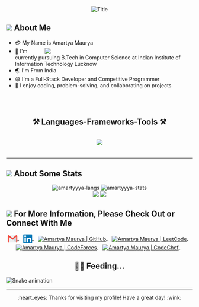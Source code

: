 <div align="center">
  <img src="https://readme-typing-svg.herokuapp.com?font=Architects+Daughter&color=%2338C2FF&size=50&center=true&vCenter=true&height=60&width=600&lines=Hello😊!!!;Welcome+to+my+profile!;I'm+Amartya+Maurya+%3C3;" alt="Title"></img>
</div>

## <img src="https://raw.githubusercontent.com/nixin72/nixin72/master/wave.gif" width="50px"></img> About Me

- :credit_card: My Name is Amartya Maurya <img src="https://i.pinimg.com/originals/df/1a/ff/df1aff8395678d11b99b575f0e3b19d5.gif" width="400" align="right"/>
- :school: I'm currently pursuing B.Tech in Computer Science at Indian Institute of Information Technology Lucknow
- :earth_asia: I'm From India
- :sweat_smile: I'm a Full-Stack Developer and Competitive Programmer
- :monocle_face: I enjoy coding, problem-solving, and collaborating on projects

<br/>
<br/>
<h2 align="center">⚒️ Languages-Frameworks-Tools ⚒️</h2>
<br/>
<div align="center">
    <img src="https://skillicons.dev/icons?i=react,nodejs,mongodb,express,bootstrap,tailwind,html,css,python,java,javascript,vscode,github,git" /><br>
</div>

<br/>
<hr/>

## <img src="https://media0.giphy.com/media/cNZqrH5IzOG0xrlWks/giphy.gif?cid=ecf05e47map255q427en9uprqc1sb0unjq5k4fnqg5pmhhs4&rid=giphy.gif&ct=s" width="50px"> About Some Stats
<div align="center">
<img height="150em" src="https://github-readme-stats.vercel.app/api/top-langs/?username=amartyyya&layout=compact&show_icon=true&theme=algolia" alt="amartyyya-langs"/>
<img height="150em" src="https://github-readme-stats.vercel.app/api/?username=amartyyya&layout=compact&show_icon=true&theme=algolia" alt="amartyyya-stats"/>
</div>
<div align="center">
  <img src="http://github-readme-streak-stats.herokuapp.com?user=amartyyya&theme=algolia&background=0d1117&hide_border=true" />
  <img src="https://activity-graph.herokuapp.com/graph?username=amartyyya&theme=react-dark"/>
</div>

## <img src='https://raw.githubusercontent.com/ShahriarShafin/ShahriarShafin/main/Assets/handshake.gif' width="80px"> For More Information, Please Check Out or Connect With Me
<p align="center">
  <a href="mailto:amartya.ouo7@gmail.com" >
    <img align="center" alt="Amartya Maurya | Gmail" width="26px" src="https://github.com/SatYu26/SatYu26/blob/master/Assets/Gmail.svg" />
  </a> &nbsp;&nbsp;
  
  <a href="https://www.linkedin.com/in/amartyyya/" target="_blank">
    <img align="center" alt="Amartya Maurya | Linkedin" width="24px" src="https://github.com/SatYu26/SatYu26/blob/master/Assets/Linkedin.svg" />
  </a> &nbsp;&nbsp;
  
  <a href="https://github.com/amartyyya" target="_blank">
    <img align="center" alt="Amartya Maurya | GitHub" width="26px" src="https://upload.wikimedia.org/wikipedia/commons/thumb/a/ae/Github-desktop-logo-symbol.svg/1024px-Github-desktop-logo-symbol.svg.png" />
  </a> &nbsp;&nbsp;
  
  <a href="https://leetcode.com/u/itaachi123/" target="_blank">
    <img align="center" alt="Amartya Maurya | LeetCode" width="24px" src="https://upload.wikimedia.org/wikipedia/commons/1/19/LeetCode_logo_black.png" />
  </a> &nbsp;&nbsp;
  
  <a href="https://codeforces.com/profile/Raul" target="_blank">
    <img align="center" alt="Amartya Maurya | CodeForces" width="24px" src="https://upload.wikimedia.org/wikipedia/commons/6/63/Codeforces_logo.svg" />
  </a> &nbsp;&nbsp;

  <a href="https://www.codechef.com/users/raowl" target="_blank">
    <img align="center" alt="Amartya Maurya | CodeChef" width="24px" src="https://upload.wikimedia.org/wikipedia/commons/b/b1/CodeChef_Logo.png" />
  </a> &nbsp;&nbsp;
</p> 

<h2 align="center"> 🧑‍💻 Feeding... </h2>

![Snake animation](https://raw.githubusercontent.com/amartyyya/amartyyya/output/github-contribution-grid-snake-dark.svg)
<hr/>

<div align="center">
  :heart_eyes: Thanks for visiting my profile! Have a great day! :wink: <br/>
</div>
